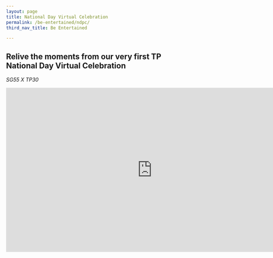 ```yaml
---
layout: page
title: National Day Virtual Celebration
permalink: /be-entertained/ndpc/
third_nav_title: Be Entertained

---
```

## **Relive the moments from our very first TP National Day Virtual Celebration**
_SG55 X TP30_
<iframe width="800" height="450" style="display:block;margin-left:auto;margin-right:auto;" src="https://www.youtube.com/embed/z9bb-mYuC6I" frameborder="0" allow="accelerometer; autoplay; encrypted-media; gyroscope; picture-in-picture" allowfullscreen></iframe>